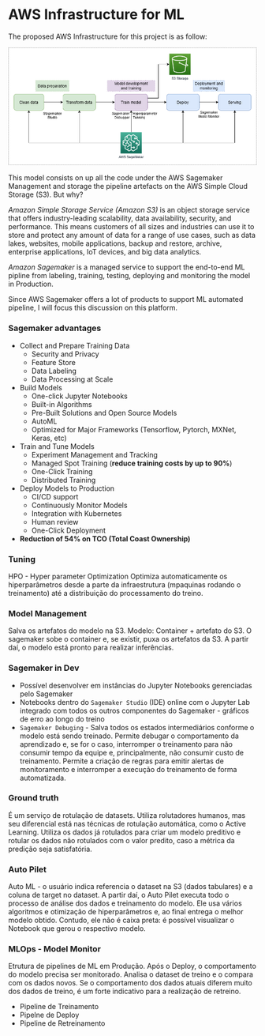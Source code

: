 # AWS Infrastructure for ML

The proposed AWS Infrastructure for this project is as follow:

<img src = "images/AWS Infra.png">

This model consists on up all the code under the AWS Sagemaker Management and storage the pipeline artefacts on the AWS Simple Cloud Storage (S3). But why? 

*Amazon Simple Storage Service (Amazon S3)* is an object storage service that offers industry-leading scalability, data availability, security, and performance. This means customers of all sizes and industries can use it to store and protect any amount of data for a range of use cases, such as data lakes, websites, mobile applications, backup and restore, archive, enterprise applications, IoT devices, and big data analytics.

*Amazon Sagemaker* is a managed service to support the end-to-end ML pipline from labeling, training, testing, deploying and monitoring the model in Production. 

Since AWS Sagemaker offers a lot of products to support ML automated pipeline, I will focus this discussion on this platform.

### Sagemaker advantages
 +  Collect and Prepare Training Data
    +  Security and Privacy 
    +  Feature Store 
    +  Data Labeling 
    +  Data Processing at Scale 
 +  Build Models
    +  One-click Jupyter Notebooks
    +  Built-in Algorithms
    +  Pre-Built Solutions and Open Source Models 
    +  AutoML 
    +  Optimized for Major Frameworks (Tensorflow, Pytorch, MXNet, Keras, etc)
+ Train and Tune Models
    + Experiment Management and Tracking
    + Managed Spot Training (**reduce training costs by up to 90%**)
    + One-Click Training 
    + Distributed Training 
+ Deploy Models to Production
    + CI/CD support
    + Continuously Monitor Models 
    + Integration with Kubernetes 
    + Human review 
    + One-Click Deployment 
 + **Reduction of 54% on TCO (Total Coast Ownership)**
 
### Tuning
HPO - Hyper parameter Optimization
Optimiza automaticamente os hiperparâmetros desde a parte da infraestrutura (mpaquinas rodando o treinamento) até a  distribuição do processamento do treino.

### Model Management
Salva os artefatos do modelo na S3. Modelo: Container + artefato do S3. 
O sagemaker sobe o container e, se existir, puxa os artefatos da S3. A partir daí, o modelo está pronto para realizar inferências.

### Sagemaker in Dev
 + Possível desenvolver em instâncias do Jupyter Notebooks gerenciadas pelo Sagemaker
 + Notebooks dentro do ```Sagemaker Studio``` (IDE) online com o Jupyter Lab integrado com todos os outros componentes do Sagemaker - gráficos de erro ao longo do treino
 + ```Sagemaker Debuging``` - Salva todos os estados intermediários conforme o modelo está sendo treinado. Permite debugar o comportamento da aprendizado e, se for o caso, interromper o treinamento para não consumir tempo da equipe e, principalmente, não consumir custo de treinamento. Permite a criação de regras para emitir alertas de monitoramento e interromper a execução do treinamento de forma automatizada.
 
### Ground truth
É um serviço de rotulação de datasets. Utiliza rolutadores humanos, mas seu diferencial está nas técnicas de rotulação automática, como o Active Learning. Utiliza os dados já rotulados para criar um modelo preditivo e rotular os dados não rotulados com o valor predito, caso a métrica da predição seja satisfatória.

### Auto Pilet
Auto ML - o usuário indica referencia o dataset na S3 (dados tabulares) e a coluna de target no dataset. A partir daí, o Auto Pilet executa todo o processo de análise dos dados e treinamento do modelo. Ele usa vários algoritmos e otimização de hiperparâmetros e, ao final entrega o melhor modelo obtido. 
Contudo, ele não é caixa preta: é possível visualizar o Notebook que gerou o respectivo modelo.

### MLOps - Model Monitor
Etrutura de pipelines de ML em Produção.
Após o Deploy, o comportamento do modelo precisa ser monitorado. Analisa o dataset de treino e o compara com os dados novos. Se o comportamento dos dados atuais diferem muito dos dados de treino, é um forte indicativo para a realização de retreino.
 + Pipeline de Treinamento
 + Pipelne de Deploy
 + Pipeline de Retreinamento
